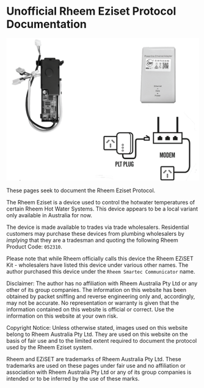 # Unofficial Rheem Eziset Protocol Documentation

![Rheem Eziset Kit](device.png)

These pages seek to document the Rheem Eziset Protocol. 

The Rheem Eziset is a device used to control the hotwater temperatures of certain Rheem Hot Water Systems. This device appears to be a local variant only available in Australia for now.

The device is made available to trades via trade wholesalers. Residential customers may purchase these devices from plumbing wholesalers by *implying* that they are a tradesman and quoting the following Rheem Product Code: `052310`. 

Please note that while Rheem officially calls this device the Rheem EZiSET Kit - wholesalers have listed this device under various other names. The author purchased this device under the `Rheem Smartec Communicator` name.

Disclaimer: The author has no affiliation with Rheem Australia Pty Ltd or any other of its group companies. The information on this website has been obtained by packet sniffing and reverse engineering only and, accordingly, may not be accurate. No representation or warranty is given that the information contained on this website is official or correct. Use the information on this website at your own risk.

Copyright Notice: Unless otherwise stated, images used on this website belong to Rheem Australia Pty Ltd. They are used on this website on the basis of fair use and to the limited extent required to document the protocol used by the Rheem Eziset system.

Rheem and EZiSET are trademarks of Rheem Australia Pty Ltd. These trademarks are used on these pages under fair use and no affiliation or association with Rheem Australia Pty Ltd or any of its group companies is intended or to be inferred by the use of these marks.
